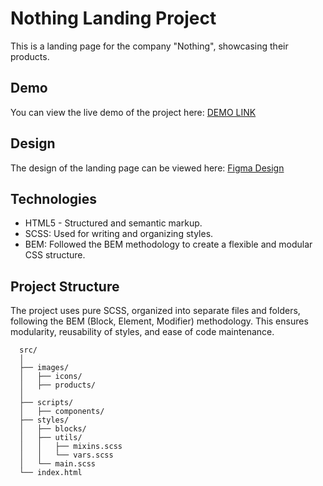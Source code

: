 # Nothing Landing Project
This is a landing page for the company "Nothing", showcasing their products.

## Demo
You can view the live demo of the project here: [DEMO LINK](https://vitalii-lytvynenko.github.io/nothing-landing/)
## Design
The design of the landing page can be viewed here: [Figma Design](https://www.figma.com/file/DtkQmQ797hk0nI4KfMi2Uq/BOSE-New-Version?type=design&node-id=6802-139&t=L7eKz5YKLN0m5WxR-0/)
## Technologies
  - HTML5 - Structured and semantic markup.
  - SCSS: Used for writing and organizing styles.
  - BEM: Followed the BEM methodology to create a flexible and modular CSS structure.
## Project Structure
The project uses pure SCSS, organized into separate files and folders, following the BEM (Block, Element, Modifier) methodology. This ensures modularity, reusability of styles, and ease of code maintenance.
```
  src/
  │
  ├── images/
  │   ├── icons/
  │   ├── products/
  │ 
  ├── scripts/
  │   ├── components/
  ├── styles/
  │   ├── blocks/
  │   ├── utils/
  │   │   ├── mixins.scss
  │   │   └── vars.scss
  │   └── main.scss
  └── index.html
```





